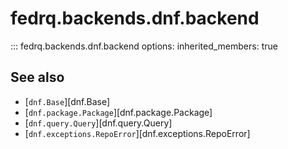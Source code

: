 <!--
Copyright (C) 2023 Maxwell G <maxwell@gtmx.me>

SPDX-License-Identifier: GPL-2.0-or-later
-->

# fedrq.backends.dnf.backend

::: fedrq.backends.dnf.backend
    options:
        inherited_members: true

## See also

- [`dnf.Base`][dnf.Base]
- [`dnf.package.Package`][dnf.package.Package]
- [`dnf.query.Query`][dnf.query.Query]
- [`dnf.exceptions.RepoError`][dnf.exceptions.RepoError]
